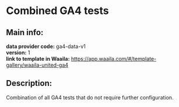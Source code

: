 # Combined GA4 tests  
## Main info:  
**data provider code:** ga4-data-v1  
**version:** 1  
**link to template in Waaila:** https://app.waaila.com/#/template-gallery/waaila-united-ga4  
## Description:  
Combination of all GA4 tests that do not require further configuration.  
